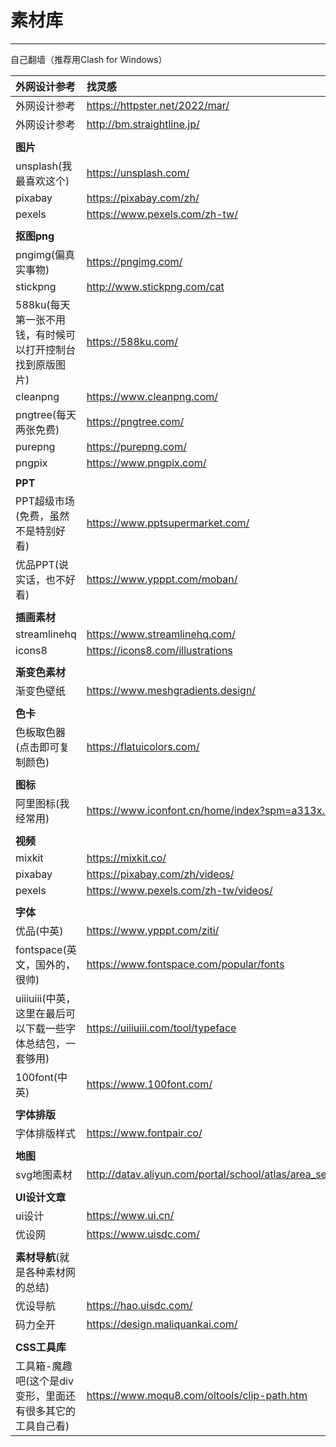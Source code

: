 # **素材库**

***

自己翻墙（推荐用Clash for Windows）



| 外网设计参考                                               | 找灵感                                                       |
| :--------------------------------------------------------- | :----------------------------------------------------------- |
| 外网设计参考                                               | https://httpster.net/2022/mar/                               |
| 外网设计参考                                               | http://bm.straightline.jp/                                   |
|                                                            |                                                              |
| **图片**                                                   |                                                              |
| unsplash(我最喜欢这个)                                     | https://unsplash.com/                                        |
| pixabay                                                    | https://pixabay.com/zh/                                      |
| pexels                                                     | https://www.pexels.com/zh-tw/                                |
|                                                            |                                                              |
| **抠图png**                                                |                                                              |
| pngimg(偏真实事物)                                         | https://pngimg.com/                                          |
| stickpng                                                   | http://www.stickpng.com/cat                                  |
| 588ku(每天第一张不用钱，有时候可以打开控制台找到原版图片)  | https://588ku.com/                                           |
| cleanpng                                                   | https://www.cleanpng.com/                                    |
| pngtree(每天两张免费)                                      | https://pngtree.com/                                         |
| purepng                                                    | https://purepng.com/                                         |
| pngpix                                                     | https://www.pngpix.com/                                      |
|                                                            |                                                              |
| **PPT**                                                    |                                                              |
| PPT超级市场(免费，虽然不是特别好看)                        | https://www.pptsupermarket.com/                              |
| 优品PPT(说实话，也不好看)                                  | https://www.ypppt.com/moban/                                 |
|                                                            |                                                              |
| **插画素材**                                               |                                                              |
| streamlinehq                                               | https://www.streamlinehq.com/                                |
| icons8                                                     | https://icons8.com/illustrations                             |
|                                                            |                                                              |
| **渐变色素材**                                             |                                                              |
| 渐变色壁纸                                                 | https://www.meshgradients.design/                            |
|                                                            |                                                              |
| **色卡**                                                   |                                                              |
| 色板取色器(点击即可复制颜色)                               | https://flatuicolors.com/                                    |
|                                                            |                                                              |
| **图标**                                                   |                                                              |
| 阿里图标(我经常用)                                         | https://www.iconfont.cn/home/index?spm=a313x.7781069.1998910419.2 |
|                                                            |                                                              |
| **视频**                                                   |                                                              |
| mixkit                                                     | https://mixkit.co/                                           |
| pixabay                                                    | https://pixabay.com/zh/videos/                               |
| pexels                                                     | https://www.pexels.com/zh-tw/videos/                         |
|                                                            |                                                              |
| **字体**                                                   |                                                              |
| 优品(中英)                                                 | https://www.ypppt.com/ziti/                                  |
| fontspace(英文，国外的，很帅)                              | https://www.fontspace.com/popular/fonts                      |
| uiiiuiii(中英，这里在最后可以下载一些字体总结包，一套够用) | https://uiiiuiii.com/tool/typeface                           |
| 100font(中英)                                              | https://www.100font.com/                                     |
|                                                            |                                                              |
| **字体排版**                                               |                                                              |
| 字体排版样式                                               | https://www.fontpair.co/                                     |
|                                                            |                                                              |
| **地图**                                                   |                                                              |
| svg地图素材                                                | http://datav.aliyun.com/portal/school/atlas/area_selector#&lat=31.769817845138945&lng=104.29901249999999&zoom=4 |
|                                                            |                                                              |
| **UI设计文章**                                             |                                                              |
| ui设计                                                     | https://www.ui.cn/                                           |
| 优设网                                                     | https://www.uisdc.com/                                       |
|                                                            |                                                              |
| **素材导航**(就是各种素材网的总结)                         |                                                              |
| 优设导航                                                   | https://hao.uisdc.com/                                       |
| 码力全开                                                   | https://design.maliquankai.com/                              |
|                                                            |                                                              |
| **CSS工具库**                                              |                                                              |
| 工具箱-魔趣吧(这个是div变形，里面还有很多其它的工具自己看) | https://www.moqu8.com/oltools/clip-path.htm                  |

